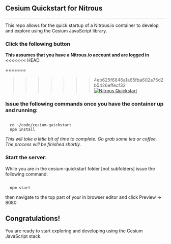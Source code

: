 ## Cesium Quickstart for Nitrous
---
This repo allows for the quick startup of a Nitrous.io container to develop and explore
using the Cesium JavaScript library.

### Click the following button
  **This assumes that you have a Nitrous.io account and are logged in**
<<<<<<< HEAD

=======
  
>>>>>>> 4eb625f6846a1a65fba602a75d2b5426effecf32
[![Nitrous Quickstart](https://nitrous-image-icons.s3.amazonaws.com/quickstart.svg)](https://www.nitrous.io/quickstart?repo=https://github.com/justincsi/cesium-quickstart)

### Issue the following commands once you have the container up and running:
  ```

    cd ~/code/cesium-quickstart
    npm install

  ```
  _This will take a little bit of time to complete. Go grab some tea or coffee.
    The process will be finished shortly._

### Start the server:
  While you are in the cesium-quickstart folder [not subfolders] issue the following command:
  ```

    npm start

  ```

  then navigate to the top part of your in browser editor and click Preview -> 8080

## Congratulations!
  You are ready to start exploring and developing using the Cesium JavaScript stack.
